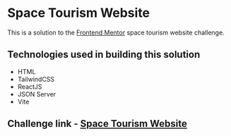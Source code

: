 # Space Tourism Website

This is a solution to the [Frontend Mentor](https://frontendmentor.io) space tourism website challenge.

## Technologies used in building this solution
* HTML
* TailwindCSS
* ReactJS
* JSON Server
* Vite

## Challenge link - [Space Tourism Website](https://www.frontendmentor.io/challenges/space-tourism-multipage-website-gRWj1URZ3)
